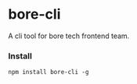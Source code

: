 # bore-cli

A cli tool for bore tech frontend team.

### Install

```shell
npm install bore-cli -g
```

